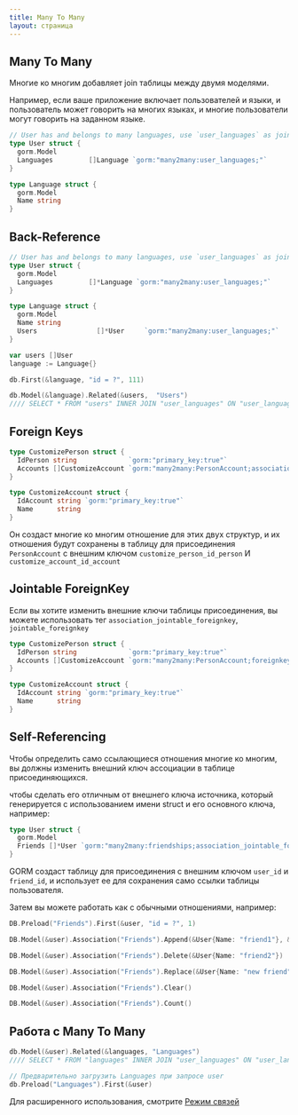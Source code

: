 ```yaml
---
title: Many To Many
layout: страница
---
```


## Many To Many

Многие ко многим добавляет join таблицы между двумя моделями.

Например, если ваше приложение включает пользователей и языки, и пользователь может говорить на многих языках, и многие пользователи могут говорить на заданном языке.

```go
// User has and belongs to many languages, use `user_languages` as join table
type User struct {
  gorm.Model
  Languages         []Language `gorm:"many2many:user_languages;"`
}

type Language struct {
  gorm.Model
  Name string
}
```

## Back-Reference

```go
// User has and belongs to many languages, use `user_languages` as join table
type User struct {
  gorm.Model
  Languages         []*Language `gorm:"many2many:user_languages;"`
}

type Language struct {
  gorm.Model
  Name string
  Users               []*User     `gorm:"many2many:user_languages;"`
}

var users []User
language := Language{}

db.First(&language, "id = ?", 111)

db.Model(&language).Related(&users,  "Users")
//// SELECT * FROM "users" INNER JOIN "user_languages" ON "user_languages"."user_id" = "users"."id" WHERE  ("user_languages"."language_id" IN ('111'))
```

## Foreign Keys

```go
type CustomizePerson struct {
  IdPerson string             `gorm:"primary_key:true"`
  Accounts []CustomizeAccount `gorm:"many2many:PersonAccount;association_foreignkey:idAccount;foreignkey:idPerson"`
}

type CustomizeAccount struct {
  IdAccount string `gorm:"primary_key:true"`
  Name      string
}
```

Он создаст многие ко многим отношение для этих двух структур, и их отношения будут сохранены в таблицу для присоединения `PersonAccount` с внешним ключом `customize_person_id_person` И `customize_account_id_account`

## Jointable ForeignKey

Если вы хотите изменить внешние ключи таблицы присоединения, вы можете использовать тег `association_jointable_foreignkey`, `jointable_foreignkey`

```go
type CustomizePerson struct {
  IdPerson string             `gorm:"primary_key:true"`
  Accounts []CustomizeAccount `gorm:"many2many:PersonAccount;foreignkey:idPerson;association_foreignkey:idAccount;association_jointable_foreignkey:account_id;jointable_foreignkey:person_id;"`
}

type CustomizeAccount struct {
  IdAccount string `gorm:"primary_key:true"`
  Name      string
}
```

## Self-Referencing

Чтобы определить само ссылающиеся отношения многие ко многим, вы должны изменить внешний ключ ассоциации в таблице присоединяющихся.

чтобы сделать его отличным от внешнего ключа источника, который генерируется с использованием имени struct и его основного ключа, например:

```go
type User struct {
  gorm.Model
  Friends []*User `gorm:"many2many:friendships;association_jointable_foreignkey:friend_id"`
}
```

GORM создаст таблицу для присоединения с внешним ключом `user_id` и `friend_id`, и использует ее для сохранения само ссылки таблицы пользователя.

Затем вы можете работать как с обычными отношениями, например:

```go
DB.Preload("Friends").First(&user, "id = ?", 1)

DB.Model(&user).Association("Friends").Append(&User{Name: "friend1"}, &User{Name: "friend2"})

DB.Model(&user).Association("Friends").Delete(&User{Name: "friend2"})

DB.Model(&user).Association("Friends").Replace(&User{Name: "new friend"})

DB.Model(&user).Association("Friends").Clear()

DB.Model(&user).Association("Friends").Count()
```

## Работа с Many To Many

```go
db.Model(&user).Related(&languages, "Languages")
//// SELECT * FROM "languages" INNER JOIN "user_languages" ON "user_languages"."language_id" = "languages"."id" WHERE "user_languages"."user_id" = 111

// Предварительно загрузить Languages при запросе user
db.Preload("Languages").First(&user)
```

Для расширенного использования, смотрите [Режим связей](/docs/associations.html#Association-Mode)